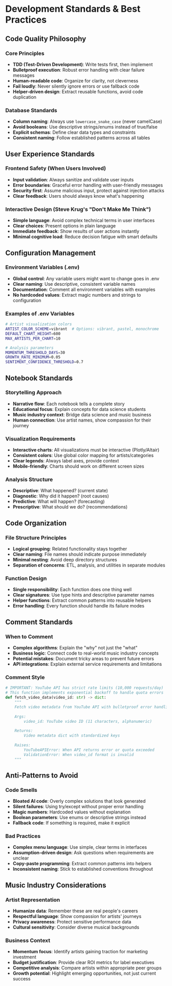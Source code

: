 # Development Standards & Best Practices

## Code Quality Philosophy

### Core Principles
- **TDD (Test-Driven Development)**: Write tests first, then implement
- **Bulletproof execution**: Robust error handling with clear failure messages
- **Human-readable code**: Organize for clarity, not cleverness
- **Fail loudly**: Never silently ignore errors or use fallback code
- **Helper-driven design**: Extract reusable functions, avoid code duplication

### Database Standards
- **Column naming**: Always use `lowercase_snake_case` (never camelCase)
- **Avoid booleans**: Use descriptive strings/enums instead of true/false
- **Explicit schemas**: Define clear data types and constraints
- **Consistent naming**: Follow established patterns across all tables

## User Experience Standards

### Frontend Safety (When Users Involved)
- **Input validation**: Always sanitize and validate user inputs
- **Error boundaries**: Graceful error handling with user-friendly messages
- **Security first**: Assume malicious input, protect against injection attacks
- **Clear feedback**: Users should always know what's happening

### Interactive Design (Steve Krug's "Don't Make Me Think")
- **Simple language**: Avoid complex technical terms in user interfaces
- **Clear choices**: Present options in plain language
- **Immediate feedback**: Show results of user actions instantly
- **Minimal cognitive load**: Reduce decision fatigue with smart defaults

## Configuration Management

### Environment Variables (.env)
- **Global control**: Any variable users might want to change goes in .env
- **Clear naming**: Use descriptive, consistent variable names
- **Documentation**: Comment all environment variables with examples
- **No hardcoded values**: Extract magic numbers and strings to configuration

### Examples of .env Variables
```bash
# Artist visualization colors
ARTIST_COLOR_SCHEME=vibrant  # Options: vibrant, pastel, monochrome
DEFAULT_CHART_HEIGHT=600
MAX_ARTISTS_PER_CHART=10

# Analysis parameters  
MOMENTUM_THRESHOLD_DAYS=30
GROWTH_RATE_MINIMUM=0.05
SENTIMENT_CONFIDENCE_THRESHOLD=0.7
```

## Notebook Standards

### Storytelling Approach
- **Narrative flow**: Each notebook tells a complete story
- **Educational focus**: Explain concepts for data science students
- **Music industry context**: Bridge data science and music business
- **Human connection**: Use artist names, show compassion for their journey

### Visualization Requirements
- **Interactive charts**: All visualizations must be interactive (Plotly/Altair)
- **Consistent colors**: Use global color mapping for artists/categories
- **Clear legends**: Always label axes, provide context
- **Mobile-friendly**: Charts should work on different screen sizes

### Analysis Structure
- **Descriptive**: What happened? (current state)
- **Diagnostic**: Why did it happen? (root causes)
- **Predictive**: What will happen? (forecasting)
- **Prescriptive**: What should we do? (recommendations)

## Code Organization

### File Structure Principles
- **Logical grouping**: Related functionality stays together
- **Clear naming**: File names should indicate purpose immediately
- **Minimal nesting**: Avoid deep directory structures
- **Separation of concerns**: ETL, analysis, and utilities in separate modules

### Function Design
- **Single responsibility**: Each function does one thing well
- **Clear signatures**: Use type hints and descriptive parameter names
- **Helper functions**: Extract common patterns into reusable helpers
- **Error handling**: Every function should handle its failure modes

## Comment Standards

### When to Comment
- **Complex algorithms**: Explain the "why" not just the "what"
- **Business logic**: Connect code to real-world music industry concepts
- **Potential mistakes**: Document tricky areas to prevent future errors
- **API integrations**: Explain external service requirements and limitations

### Comment Style
```python
# IMPORTANT: YouTube API has strict rate limits (10,000 requests/day)
# This function implements exponential backoff to handle quota errors
def fetch_video_data(video_id: str) -> dict:
    """
    Fetch video metadata from YouTube API with bulletproof error handling.
    
    Args:
        video_id: YouTube video ID (11 characters, alphanumeric)
        
    Returns:
        Video metadata dict with standardized keys
        
    Raises:
        YouTubeAPIError: When API returns error or quota exceeded
        ValidationError: When video_id format is invalid
    """
```

## Anti-Patterns to Avoid

### Code Smells
- **Bloated AI code**: Overly complex solutions that look generated
- **Silent failures**: Using try/except without proper error handling
- **Magic numbers**: Hardcoded values without explanation
- **Boolean parameters**: Use enums or descriptive strings instead
- **Fallback code**: If something is required, make it explicit

### Bad Practices
- **Complex menu language**: Use simple, clear terms in interfaces
- **Assumption-driven design**: Ask questions when requirements are unclear
- **Copy-paste programming**: Extract common patterns into helpers
- **Inconsistent naming**: Stick to established conventions throughout

## Music Industry Considerations

### Artist Representation
- **Humanize data**: Remember these are real people's careers
- **Respectful language**: Show compassion for artists' journeys
- **Privacy awareness**: Protect sensitive performance data
- **Cultural sensitivity**: Consider diverse musical backgrounds

### Business Context
- **Momentum focus**: Identify artists gaining traction for marketing investment
- **Budget justification**: Provide clear ROI metrics for label executives
- **Competitive analysis**: Compare artists within appropriate peer groups
- **Growth potential**: Highlight emerging opportunities, not just current success